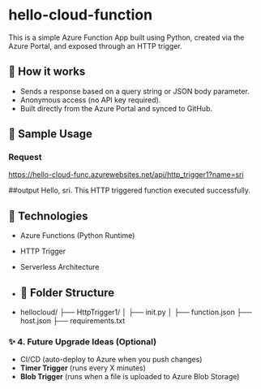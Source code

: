 # hello-cloud-function

This is a simple Azure Function App built using Python, created via the Azure Portal, and exposed through an HTTP trigger.

## 🔧 How it works

- Sends a response based on a query string or JSON body parameter.
- Anonymous access (no API key required).
- Built directly from the Azure Portal and synced to GitHub.

## 🧪 Sample Usage

### Request
https://hello-cloud-func.azurewebsites.net/api/http_trigger1?name=sri

##output
Hello, sri. This HTTP triggered function executed successfully.

## 🚀 Technologies

- Azure Functions (Python Runtime)
- HTTP Trigger
- Serverless Architecture

- ## 📂 Folder Structure
- hellocloud/ ├── HttpTrigger1/ │ ├── init.py │ ├── function.json ├── host.json ├── requirements.txt

### ✨ 4. Future Upgrade Ideas (Optional)

- CI/CD (auto-deploy to Azure when you push changes)
- **Timer Trigger** (runs every X minutes)
- **Blob Trigger** (runs when a file is uploaded to Azure Blob Storage)
